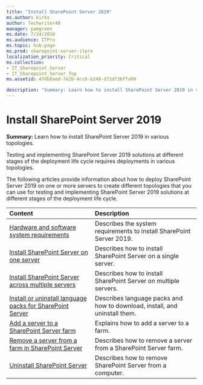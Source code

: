 ```yaml
---
title: "Install SharePoint Server 2019"
ms.author: kirks
author: Techwriter40
manager: pamgreen
ms.date: 7/24/2018
ms.audience: ITPro
ms.topic: hub-page
ms.prod: sharepoint-server-itpro
localization_priority: Critical
ms.collection:
- IT_Sharepoint_Server
- IT_Sharepoint_Server_Top
ms.assetid: 47db8aed-7e2b-4ccb-b248-d71df3bffa99

description: "Summary: Learn how to install SharePoint Server 2019 in various topologies."
---
```


# Install SharePoint Server 2019

 **Summary:** Learn how to install SharePoint Server 2019 in various topologies. 
  
Testing and implementing SharePoint Server 2019 solutions at different stages of the deployment life cycle requires deployments in various topologies.
  
The following articles provide information about how to deploy SharePoint Server 2019 on one or more servers to create different topologies that you can use for testing and implementing SharePoint Server 2019 solutions at different stages of the deployment life cycle.
  
|**Content**|**Description**|
|:-----|:-----|
|[Hardware and software system requirements](hardware-and-software-requirements-2019.md) <br/> |Describes the system requirements to install SharePoint Server 2019. <br/> |
|[Install SharePoint Server on one server](install-sharepoint-server-2016-on-one-server.md) <br/> |Describes how to install SharePoint Server on a single server.  <br/> |
|[Install SharePoint Server across multiple servers](install-sharepoint-server-2016-across-multiple-servers.md) <br/> |Describes how to install SharePoint Server on multiple servers.  <br/> |
|[Install or uninstall language packs for SharePoint Server](install-or-uninstall-language-packs-0.md) <br/> |Describes language packs and how to download, install, and uninstall them.  <br/> |
|[Add a server to a SharePoint Server farm](add-a-server-to-a-sharepoint-server-2016-farm.md) <br/> |Explains how to add a server to a farm.  <br/> |
|[Remove a server from a farm in SharePoint Server](../administration/remove-a-server-from-a-farm-in-sharepoint-server-2016.md) <br/> |Describes how to remove a server from a SharePoint Server farm.  <br/> |
|[Uninstall SharePoint Server](../administration/uninstall-sharepoint-server-2016.md) <br/> |Describes how to remove SharePoint Server from a computer.  <br/> |
   

